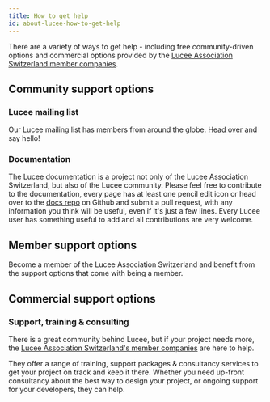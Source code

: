 ```yaml
---
title: How to get help
id: about-lucee-how-to-get-help
---
```


There are a variety of ways to get help - including free community-driven options and commercial options provided by the [Lucee Association Switzerland member companies](http://lucee.org/members.html).

## Community support options
### Lucee mailing list
Our Lucee mailing list has members from around the globe.  [Head over](https://dev.lucee.org) and say hello!

### Documentation
The Lucee documentation is a project not only of the Lucee Association Switzerland, but also of the Lucee community.  Please feel free to contribute to the documentation, every page has at least one pencil edit icon or head over to the [docs repo](https://github.com/lucee/lucee-docs/) on Github and submit a pull request, with any information you think will be useful, even if it's just a few lines.  Every Lucee user has something useful to add and all contributions are very welcome.


## Member support options
Become a member of the Lucee Association Switzerland and benefit from the support options that come with being a member.

## Commercial support options
### Support, training & consulting

There is a great community behind Lucee, but if your project needs more, the [Lucee Association Switzerland's member companies](http://lucee.org/members.html) are here to help.

They offer a range of training, support packages & consultancy services to get your project on track and keep it there.  Whether you need up-front consultancy about the best way to design your project, or ongoing support for your developers, they can help.  
